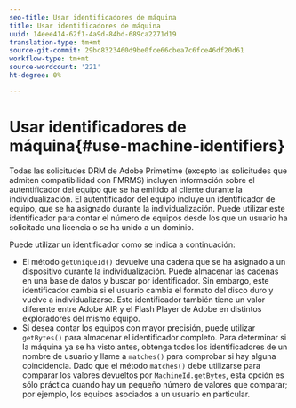 ```yaml
---
seo-title: Usar identificadores de máquina
title: Usar identificadores de máquina
uuid: 14eee414-62f1-4a9d-84bd-689ca2271d19
translation-type: tm+mt
source-git-commit: 29bc8323460d9be0fce66cbea7c6fce46df20d61
workflow-type: tm+mt
source-wordcount: '221'
ht-degree: 0%

---
```



# Usar identificadores de máquina{#use-machine-identifiers}

Todas las solicitudes DRM de Adobe Primetime (excepto las solicitudes que admiten compatibilidad con FMRMS) incluyen información sobre el autentificador del equipo que se ha emitido al cliente durante la individualización. El autentificador del equipo incluye un identificador de equipo, que se ha asignado durante la individualización. Puede utilizar este identificador para contar el número de equipos desde los que un usuario ha solicitado una licencia o se ha unido a un dominio.

Puede utilizar un identificador como se indica a continuación:

* El método `getUniqueId()` devuelve una cadena que se ha asignado a un dispositivo durante la individualización. Puede almacenar las cadenas en una base de datos y buscar por identificador. Sin embargo, este identificador cambia si el usuario cambia el formato del disco duro y vuelve a individualizarse. Este identificador también tiene un valor diferente entre Adobe AIR y el Flash Player de Adobe en distintos exploradores del mismo equipo.
* Si desea contar los equipos con mayor precisión, puede utilizar `getBytes()` para almacenar el identificador completo. Para determinar si la máquina ya se ha visto antes, obtenga todos los identificadores de un nombre de usuario y llame a `matches()` para comprobar si hay alguna coincidencia. Dado que el método `matches()` debe utilizarse para comparar los valores devueltos por `MachineId.getBytes`, esta opción es sólo práctica cuando hay un pequeño número de valores que comparar; por ejemplo, los equipos asociados a un usuario en particular.

